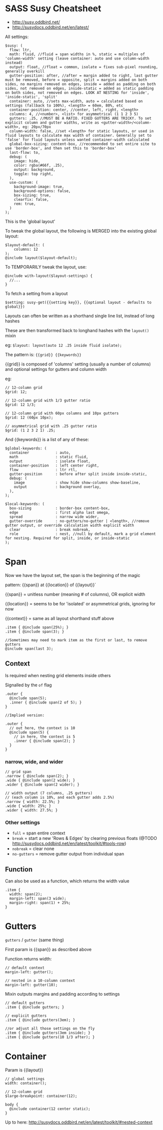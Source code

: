 SASS Susy Cheatsheet
====================

- http://susy.oddbird.net/
- http://susydocs.oddbird.net/en/latest/

All settings:

```
$susy: (
  flow: ltr,
  math: fluid, //fluid = span widths in %, static = multiples of 'column-width' setting (leave container: auto and use column-width instead)
  output: float, //float = common, isolate = fixes sub-pixel rounding, generally overkill
  gutter-position: after, //after = margin added to right, last gutter must be removed, before = opposite, split = margins added on both sides, no margins removed on edges, inside = added as padding on both sides, not removed on edges, inside-static = added as static padding on both sides, not removed on edges. LOOK AT NESTING for 'inside', 'inside-static', 'split'
  container: auto, //sets max-width, auto = calculated based on settings (fallback to 100%), <length> = 60em, 80%, etc
  container-position: center, //center, left, right, <length>
  columns: 4, //<number>, <list> for asymmetrical (1 1 2 3 5)
  gutters: .25, //MUST BE A RATIO. FIXED GUTTERS ARE TRICKY. To set explicit column and gutter widths, write as <gutter-width>/<column-width>, eg: 20px/70px
  column-width: false, //set <length> for static layouts, or used in fluid layouts to calculate max width of container. Generally set to 'false' for fluid layouts unless wanted container-width calculated
  global-box-sizing: content-box, //recommended to set entire site to use 'border-box', and then set this to 'border-box'
  last-flow: to,
  debug: (
    image: hide,
    color: rgba(#66f, .25),
    output: background,
    toggle: top right,
  ),
  use-custom: (
    background-image: true,
    background-options: false,
    box-sizing: true,
    clearfix: false,
    rem: true,
  )
);

```

This is the 'global layout'

To tweak the global layout, the following is MERGED into the existing global layout:

```
$layout-default: (
    columns: 12
);
@include layout($layout-default);
```

To TEMPORARILY tweak the layout, use:

```
@include with-layout($layout-settings) {
  //...
}
```

To fetch a setting from a layout

```
$setting: susy-get({{setting key}}, {{optional layout - defaults to global}})
```

Layouts can often be written as a shorthand single line list, instead of long hashes

These are then transformed back to longhand hashes with the `layout()` mixin

eg: `$layout: layout(auto 12 .25 inside fluid isolate);`

The pattern is: `{{grid}} {{keywords}}`

{{grid}} is composed of 'columns' setting (usually a number of columns)
and optional settings for gutters and column width

eg:

```
// 12-column grid
$grid: 12;

// 12-column grid with 1/3 gutter ratio
$grid: 12 1/3;

// 12-column grid with 60px columns and 10px gutters
$grid: 12 (60px 10px);

// asymmetrical grid with .25 gutter ratio
$grid: (1 2 3 2 1) .25;
```

And {{keywords}} is a list of any of these:

```
$global-keywords: (
  container            : auto,
  math                 : static fluid,
  output               : isolate float,
  container-position   : left center right,
  flow                 : ltr rtl,
  gutter-position      : before after split inside inside-static,
  debug: (
    image              : show hide show-columns show-baseline,
    output             : background overlay,
  ),
);

$local-keywords: (
  box-sizing           : border-box content-box,
  edge                 : first alpha last omega,
  spread               : narrow wide wider,
  gutter-override      : no-gutters/no-gutter | <length>, //remove gutter output, or override calculation width explicit width
  clear                : break nobreak,
  role                 : nest, //null by default, mark a grid element for nesting. Required for split, inside, or inside-static
);
```

Span
====

Now we have the layout set, the span is the beginning of the magic

pattern: {{span}} at {{location}} of {{layout}}`

{{span}} = unitless number (meaning # of columns), OR explicit width

{{location}} = seems to be for 'isolated' or asymmetrical grids, ignoring for now

{{context}} = same as all layout shorthand stuff above

```
.item { @include span(25%); }
.item { @include span(3); }

//Sometimes may need to mark item as the first or last, to remove gutters
@include span(last 3);
```

Context
-------

Is required when nesting grid elements inside others

Signalled by the `of` flag

```
.outer {
  @include span(5);
  .inner { @include span(2 of 5); }
}

//Implied version:

.outer {
  // out here, the context is 10
  @include span(5) {
    // in here, the context is 5
    .inner { @include span(2); }
  }
}
```

### narrow, wide, and wider

```
// grid span
.narrow { @include span(2); }
.wide { @include span(2 wide); }
.wider { @include span(2 wider); }

// width output (7 columns, .25 gutters)
// (each column is 10%, and each gutter adds 2.5%)
.narrow { width: 22.5%; }
.wide { width: 25%; }
.wider { width: 27.5%; }
```

### Other settings

- `full` = span entire context
- `break` = start a new 'Rows & Edges' by clearing previous floats (@TODO http://susydocs.oddbird.net/en/latest/toolkit/#tools-row)
- `nobreak` = clear none
- `no-gutters` = remove gutter output from individual span

Function
--------

Can also be used as a function, which returns the width value

```
.item {
  width: span(2);
  margin-left: span(3 wide);
  margin-right: span(1) + 25%;
}
```

Gutters
=======

`gutters` / `gutter` (same thing)

First param is {{span}} as described above

Function returns width:

```
// default context
margin-left: gutter();

// nested in a 10-column context
margin-left: gutter(10);
```

Mixin outputs margins and padding according to settings

```
// default gutters
.item { @include gutters; }

// explicit gutters
.item { @include gutters(3em); }

//or adjust all those settings on the fly
.item { @include gutters(3em inside); }
.item { @include gutters(10 1/3 after); }
```

Container
=========

Param is {{layout}}

```
// global settings
width: container();

// 12-column grid
$large-breakpoint: container(12);

body {
  @include container(12 center static);
}
```

Up to here:
http://susydocs.oddbird.net/en/latest/toolkit/#nested-context